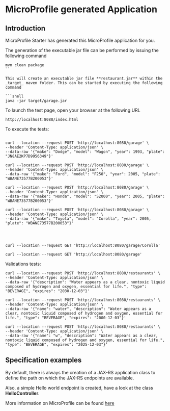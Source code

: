 # MicroProfile generated Application

## Introduction

MicroProfile Starter has generated this MicroProfile application for you.

The generation of the executable jar file can be performed by issuing the following command

```shell
mvn clean package
``

This will create an executable jar file **restaurant.jar** within the _target_ maven folder. This can be started by executing the following command

```shell
java -jar target/garage.jar
```

To launch the test page, open your browser at the following URL

```shell
http://localhost:8080/index.html  
```


To execute the tests:

```shell

curl --location --request POST 'http://localhost:8080/garage' \
--header 'Content-Type: application/json' \
--data-raw '{"make": "Dodge", "model": "Wagon", "year": 1993, "plate": "JN8AE2KP7D9956349"}'

curl --location --request POST 'http://localhost:8080/garage' \
--header 'Content-Type: application/json' \
--data-raw '{"make": "Ford", "model": "F250", "year": 2005, "plate": "WBANE73577B200053"}'

curl --location --request POST 'http://localhost:8080/garage' \
--header 'Content-Type: application/json' \
--data-raw '{"make": "Honda", "model": "S2000", "year": 2005, "plate": "WBANE73577B200053"}'

curl --location --request POST 'http://localhost:8080/garage' \
--header 'Content-Type: application/json' \
--data-raw '{"make": "Toyota", "model": "Corolla", "year": 2005, "plate": "WBANE73577B200053"}'




curl --location --request GET 'http://localhost:8080/garage/Corolla'

curl --location --request GET 'http://localhost:8080/garage'
```

Validations tests:

```shell
curl --location --request POST 'http://localhost:8080/restaurants' \
--header 'Content-Type: application/json' \
--data-raw '{"description": "Water appears as a clear, nontoxic liquid composed of hydrogen and oxygen, essential for life.", "type": "BEVERAGE", "expires": "2030-12-03"}'

curl --location --request POST 'http://localhost:8080/restaurants' \
--header 'Content-Type: application/json' \
--data-raw '{"name": "water", "description": "Water appears as a clear, nontoxic liquid composed of hydrogen and oxygen, essential for life.", "type": "BEVERAGE", "expires": "2000-12-03"}'

curl --location --request POST 'http://localhost:8080/restaurants' \
--header 'Content-Type: application/json' \
--data-raw '{"name": "w", "description": "Water appears as a clear, nontoxic liquid composed of hydrogen and oxygen, essential for life.", "type": "BEVERAGE", "expires": "2025-12-03"}'
```


## Specification examples

By default, there is always the creation of a JAX-RS application class to define the path on which the JAX-RS endpoints are available.

Also, a simple Hello world endpoint is created, have a look at the class **HelloController**.

More information on MicroProfile can be found [here](https://microprofile.io/)


